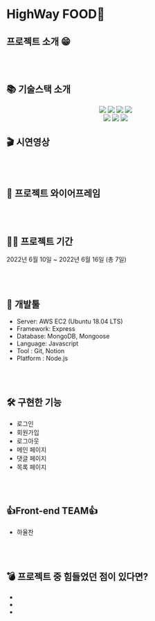 # HighWay FOOD🥘

## 프로젝트 소개 😁

<br/>
<br/>

## 📚 기술스택 소개

<div align=center>

<p align="center">

<img src="https://img.shields.io/badge/javascript-F7DF1E?style=for-the-badge&logo=javascript&logoColor=black"> 
<img src="https://img.shields.io/badge/mongoDB-47A248?style=for-the-badge&logo=MongoDB&logoColor=white"> 
<img src="https://img.shields.io/badge/node.js-339933?style=for-the-badge&logo=Node.js&logoColor=white">
<img src="https://img.shields.io/badge/express-000000?style=for-the-badge&logo=express&logoColor=white">

  <br>



<img src="https://img.shields.io/badge/amazonaws-232F3E?style=for-the-badge&logo=amazonaws&logoColor=white">
<img src="https://img.shields.io/badge/github-181717?style=for-the-badge&logo=github&logoColor=white">
<img src="https://img.shields.io/badge/git-F05032?style=for-the-badge&logo=git&logoColor=white">

  <br>
</div>

  
## 🎬 시연영상


<br/>
<br/>

## 🎨 프로젝트 와이어프레임

<br/>
<br/>

## 👨‍💻 프로젝트 기간


2022년 6월 10일 ~ 2022년 6월 16일 (총 7일)


<br/>
<br/>

## 🔨 개발툴

-   Server: AWS EC2 (Ubuntu 18.04 LTS)
-   Framework: Express 
-   Database: MongoDB, Mongoose
-   Language: Javascript
-   Tool : Git, Notion
-   Platform : Node.js

<br/>
<br/>
  
## 🛠 구현한 기능 
- 로그인 
- 회원가입
- 로그아웃
- 메인 페이지
- 댓글 페이지
- 목록 페이지
 


<br/>
<br/>

## 👍Front-end TEAM👍 

- 하율찬


<br/>
<br/>

## 💣 프로젝트 중 힘들었던 점이 있다면?

-   
-   
-
